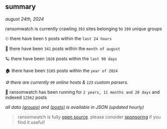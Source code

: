 
## summary
_august 24th, 2024_

ransomwatch is currently crawling `393` sites belonging to `199` unique groups

⏲ there have been `5` posts within the `last 24 hours`

🦈 there have been `341` posts within the `month of august`

🪐 there have been `1026` posts within the `last 90 days`

🏚 there have been `3105` posts within the `year of 2024`

_⚙️ there are currently `99` online hosts & `125` custom parsers._

🦕 ransomwatch has been running for `2 years, 11 months and 20 days` and indexed `12562` posts

_all data  [(groups)](http://ransomwhat.telemetry.ltd/groups) and [(posts)](http://ransomwhat.telemetry.ltd/posts) is available in JSON (updated hourly)_

> ransomwatch is fully [open source](https://github.com/joshhighet/ransomwatch#ransomwatch--). please consider [sponsoring](https://github.com/sponsors/joshhighet) if you find it useful!
